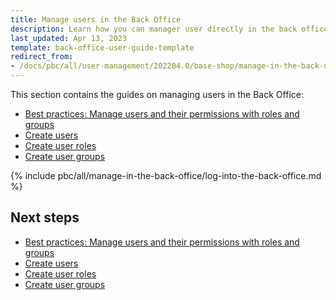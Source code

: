 ```yaml
---
title: Manage users in the Back Office
description: Learn how you can manager user directly in the back office of Spryker Cloud Commerce OS projects.
last_updated: Apr 13, 2023
template: back-office-user-guide-template
redirect_from:
- /docs/pbc/all/user-management/202204.0/base-shop/manage-in-the-back-office/log-into-the-back-office.html
---
```


This section contains the guides on managing users in the Back Office:

* [Best practices: Manage users and their permissions with roles and groups](/docs/pbc/all/user-management/{{page.version}}/base-shop/manage-in-the-back-office/best-practices-manage-users-and-their-permissions-with-roles-and-groups.html)
* [Create users](/docs/pbc/all/user-management/{{page.version}}/base-shop/manage-in-the-back-office/manage-users/create-users.html)
* [Create user roles](/docs/pbc/all/user-management/{{page.version}}/base-shop/manage-in-the-back-office/manage-user-roles/create-user-roles.html)
* [Create user groups](/docs/pbc/all/user-management/{{page.version}}/base-shop/manage-in-the-back-office/manage-user-groups/create-user-groups.html)


{% include pbc/all/manage-in-the-back-office/log-into-the-back-office.md %} <!-- To edit, see /_includes/pbc/all/manage-in-the-back-office/log-into-the-back-office.md -->

## Next steps

* [Best practices: Manage users and their permissions with roles and groups](/docs/pbc/all/user-management/{{page.version}}/base-shop/manage-in-the-back-office/best-practices-manage-users-and-their-permissions-with-roles-and-groups.html)
* [Create users](/docs/pbc/all/user-management/{{page.version}}/base-shop/manage-in-the-back-office/manage-users/create-users.html)
* [Create user roles](/docs/pbc/all/user-management/{{page.version}}/base-shop/manage-in-the-back-office/manage-user-roles/create-user-roles.html)
* [Create user groups](/docs/pbc/all/user-management/{{page.version}}/base-shop/manage-in-the-back-office/manage-user-groups/create-user-groups.html)
